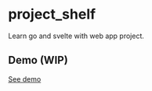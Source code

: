 # project_shelf
Learn go and svelte with web app project.

## Demo (WIP)

[See demo](https://youtu.be/_kJHK92HS0E)
